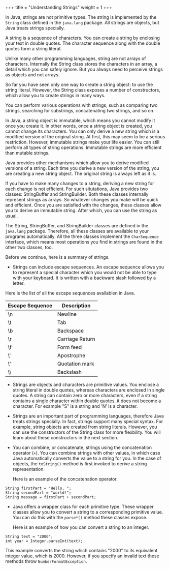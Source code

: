 +++
title = "Understanding Strings"
weight = 1
+++

In Java, strings are not primitive types. The string is implemented by the `String`
class defined in the `java.lang` package. All strings are objects, but Java treats
strings specially.

A string is a sequence of characters. You can create a string by enclosing your
text in double quotes. The character sequence along with the double quotes
form a string literal.

Unlike many other programming languages, string are not arrays of characters.
Internally the String class stores the characters in an array, a detail which
you can safely ignore. But you always need to perceive strings as objects and
not arrays.

So far you have seen only one way to create a string object: to use the string
literal. However, the String class exposes a number of constructors, which allow
you to create strings in many ways.

You can perform various operations with strings, such as comparing two strings,
searching for substrings, concatenating two strings, and so on.

In Java, a string object is immutable, which means you cannot modify it once
you create it. In other words, once a string object is created, you cannot change
its characters. You can only derive a new string which is a modified version of
the original string. At first, this may seem to be a serious restriction. However,
immutable strings make your life easier. You can still perform all types of
string operations. Immutable strings are more efficient than mutable strings.

Java provides other mechanisms which allow you to derive modified versions of a
string. Each time you derive a new version of the string, you are creating a
new string object. The original string is always left as it is. 

If you have to make many changes to a string, deriving a new string for each
change is not efficient. For such situtations, Java provides two classes:
StringBuffer and StringBuilder. Both these classes internally represent strings
as arrays. So whatever changes you make will be quick and efficient. Once you are
satisfied with the changes, these classes allow you to derive an immutable string.
After which, you can use the string as usual.

The String, StringBuffer, and StringBuilder classes are defined in the `java.lang`
package. Therefore, all these classes are available to your programs automatically.
All the three classes implement the `CharSequence` interface, which means
most operations you find in strings are found in the other two classes, too.

Before we continue, here is a summary of strings.

 * Strings can include escape sequences. An escape sequence allows you to represent
  a special character which you would not be able to type with your keyboard. 
  It is written with a backward slash followed by a letter.
  
Here is the list of all the escape sequences availablen in Java.

| Escape Sequence      | Description     |
|----------------------|-----------------|
| \\n                  | Newline         |
| \\t                  | Tab             |
| \\b                  | Backspace       |
| \\r                  | Carriage Return |
| \\f                  | Form feed       |
| \\'                  | Apostrophe      |
| \\"                  | Quotation mark  |
| \\\\                 | Backslash       |

 * Strings are objects and characters are primitive values. You enclose a string
  literal in double quotes, whereas characters are enclosed in single quotes.
  A string can contain zero or more characters, even if a string contains a single
  character within double quotes, it does not become a character.
  For example "S" is a string and 'N' is a character.

 * Strings are an important part of programming languages, therefore Java treats
   strings specially. In fact, strings support many special syntax. For example,
   string objects are created from string literals. However, you can use
   the constructors of the String class for more flexbility. You will learn
   about these constructors in the next section.

 * You can combine, or concatenate, strings using the concatenation operator (`+`).
   You can combine strings with other values, in which case Java automatically
   converts the value to a string for you. In the case of objects, the `toString()`
   method is first invoked to derive a string representation.
   
   Here is an example of the concatenation operator.

```
String firstPart = "Hello, ";
String secondPart = "world!";
String message = firstPart + secondPart;
```

 * Java offers a wrapper class for each primitive type. These wrapper
   classes allow you to convert a string to a corresponding primitive value.
   You can do this with the `parse*()` method these classes expose.

   Here is an example of how you can convert a string to an integer.
```
String text = "2000";
int year = Integer.parseInt(text);
```

  This example converts the string which contains "2000" to its equivalent integer
  value, which is 2000. However, if you specify an invalid text these methods
  throw `NumberFormatException`.

